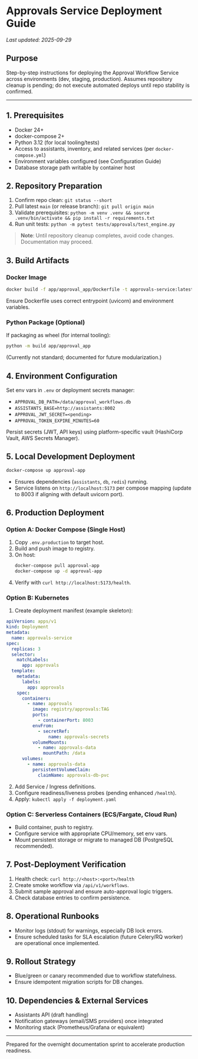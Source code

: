 # Approvals Service Deployment Guide

_Last updated: 2025-09-29_

## Purpose
Step-by-step instructions for deploying the Approval Workflow Service across environments (dev, staging, production). Assumes repository cleanup is pending; do not execute automated deploys until repo stability is confirmed.

---

## 1. Prerequisites
- Docker 24+
- docker-compose 2+
- Python 3.12 (for local tooling/tests)
- Access to assistants, inventory, and related services (per `docker-compose.yml`)
- Environment variables configured (see Configuration Guide)
- Database storage path writable by container host

## 2. Repository Preparation
1. Confirm repo clean: `git status --short`
2. Pull latest `main` (or release branch): `git pull origin main`
3. Validate prerequisites: `python -m venv .venv && source .venv/bin/activate && pip install -r requirements.txt`
4. Run unit tests: `python -m pytest tests/approvals/test_engine.py`

> **Note**: Until repository cleanup completes, avoid code changes. Documentation may proceed.

## 3. Build Artifacts
### Docker Image
```bash
docker build -f app/approval_app/Dockerfile -t approvals-service:latest app/approval_app
```
Ensure Dockerfile uses correct entrypoint (uvicorn) and environment variables.

### Python Package (Optional)
If packaging as wheel (for internal tooling):
```bash
python -m build app/approval_app
```
(Currently not standard; documented for future modularization.)

## 4. Environment Configuration
Set env vars in `.env` or deployment secrets manager:
- `APPROVAL_DB_PATH=/data/approval_workflows.db`
- `ASSISTANTS_BASE=http://assistants:8002`
- `APPROVAL_JWT_SECRET=<pending>`
- `APPROVAL_TOKEN_EXPIRE_MINUTES=60`

Persist secrets (JWT, API keys) using platform-specific vault (HashiCorp Vault, AWS Secrets Manager).

## 5. Local Development Deployment
```bash
docker-compose up approval-app
```
- Ensures dependencies (`assistants`, `db`, `redis`) running.
- Service listens on `http://localhost:5173` per compose mapping (update to 8003 if aligning with default uvicorn port).

## 6. Production Deployment
### Option A: Docker Compose (Single Host)
1. Copy `.env.production` to target host.
2. Build and push image to registry.
3. On host:
   ```bash
   docker-compose pull approval-app
   docker-compose up -d approval-app
   ```
4. Verify with `curl http://localhost:5173/health`.

### Option B: Kubernetes
1. Create deployment manifest (example skeleton):
```yaml
apiVersion: apps/v1
kind: Deployment
metadata:
  name: approvals-service
spec:
  replicas: 3
  selector:
    matchLabels:
      app: approvals
  template:
    metadata:
      labels:
        app: approvals
    spec:
      containers:
        - name: approvals
          image: registry/approvals:TAG
          ports:
            - containerPort: 8003
          envFrom:
            - secretRef:
                name: approvals-secrets
          volumeMounts:
            - name: approvals-data
              mountPath: /data
      volumes:
        - name: approvals-data
          persistentVolumeClaim:
            claimName: approvals-db-pvc
```
2. Add Service / Ingress definitions.
3. Configure readiness/liveness probes (pending enhanced `/health`).
4. Apply: `kubectl apply -f deployment.yaml`

### Option C: Serverless Containers (ECS/Fargate, Cloud Run)
- Build container, push to registry.
- Configure service with appropriate CPU/memory, set env vars.
- Mount persistent storage or migrate to managed DB (PostgreSQL recommended).

## 7. Post-Deployment Verification
1. Health check: `curl http://<host>:<port>/health`
2. Create smoke workflow via `/api/v1/workflows`.
3. Submit sample approval and ensure auto-approval logic triggers.
4. Check database entries to confirm persistence.

## 8. Operational Runbooks
- Monitor logs (stdout) for warnings, especially DB lock errors.
- Ensure scheduled tasks for SLA escalation (future Celery/RQ worker) are operational once implemented.

## 9. Rollout Strategy
- Blue/green or canary recommended due to workflow statefulness.
- Ensure idempotent migration scripts for DB changes.

## 10. Dependencies & External Services
- Assistants API (draft handling)
- Notification gateways (email/SMS providers) once integrated
- Monitoring stack (Prometheus/Grafana or equivalent)

---

Prepared for the overnight documentation sprint to accelerate production readiness.
